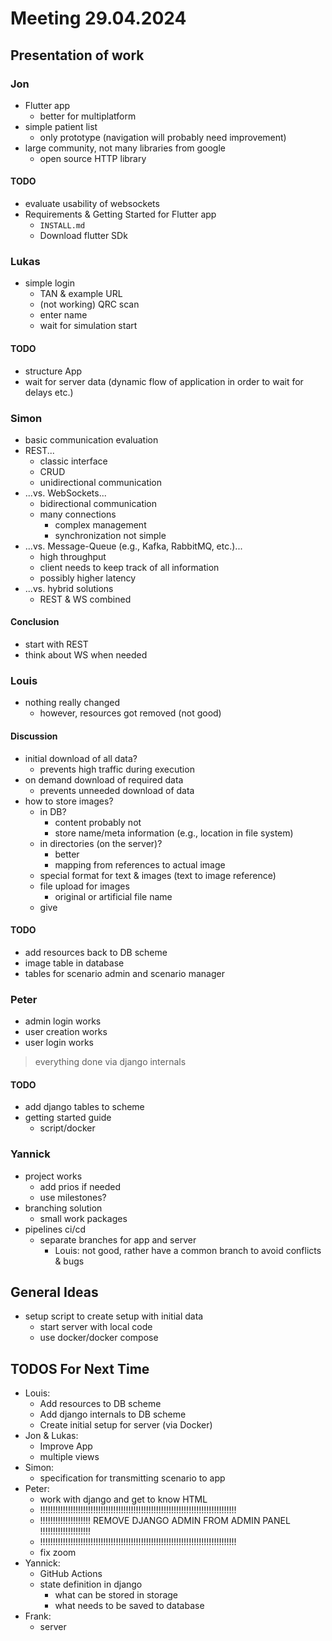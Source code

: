 # Meeting 29.04.2024

## Presentation of work

### Jon

- Flutter app
  - better for multiplatform
- simple patient list
  - only prototype (navigation will probably need improvement)
- large community, not many libraries from google
  - open source HTTP library

#### TODO

- evaluate usability of websockets
- Requirements & Getting Started for Flutter app
  - `INSTALL.md`
  - Download flutter SDk

### Lukas

- simple login
  - TAN & example URL
  - (not working) QRC scan
  - enter name
  - wait for simulation start

#### TODO

- structure App
- wait for server data (dynamic flow of application in order to wait for delays etc.)

### Simon

- basic communication evaluation
- REST...
  - classic interface
  - CRUD
  - unidirectional communication
- ...vs. WebSockets...
  - bidirectional communication
  - many connections
    - complex management
    - synchronization not simple
- ...vs. Message-Queue (e.g., Kafka, RabbitMQ, etc.)...
  - high throughput
  - client needs to keep track of all information
  - possibly higher latency
- ...vs. hybrid solutions
  - REST & WS combined

#### Conclusion

- start with REST
- think about WS when needed

### Louis

- nothing really changed
  - however, resources got removed (not good)

#### Discussion

- initial download of all data?
  - prevents high traffic during execution
- on demand download of required data
  - prevents unneeded download of data
- how to store images?
  - in DB?
    - content probably not
    - store name/meta information (e.g., location in file system)
  - in directories (on the server)?
    - better
    - mapping from references to actual image
  - special format for text & images (text to image reference)
  - file upload for images
    - original or artificial file name
  - give

#### TODO

- add resources back to DB scheme
- image table in database
- tables for scenario admin and scenario manager

### Peter

- admin login works
- user creation works
- user login works

> everything done via django internals

#### TODO

- add django tables to scheme
- getting started guide
  - script/docker

### Yannick

- project works
  - add prios if needed
  - use milestones?
- branching solution
  - small work packages
- pipelines ci/cd
  - separate branches for app and server
    - Louis: not good, rather have a common branch to avoid conflicts & bugs

## General Ideas

- setup script to create setup with initial data
  - start server with local code
  - use docker/docker compose

## TODOS For Next Time

- Louis:
  - Add resources to DB scheme
  - Add django internals to DB scheme
  - Create initial setup for server (via Docker)
- Jon & Lukas:
  - Improve App
  - multiple views
- Simon:
  - specification for transmitting scenario to app
- Peter:
  - work with django and get to know HTML
  - !!!!!!!!!!!!!!!!!!!!!!!!!!!!!!!!!!!!!!!!!!!!!!!!!!!!!!!!!!!!!!!!!!!!!!!!!!!!!!
  - !!!!!!!!!!!!!!!!!!!! REMOVE DJANGO ADMIN FROM ADMIN PANEL !!!!!!!!!!!!!!!!!!!!
  - !!!!!!!!!!!!!!!!!!!!!!!!!!!!!!!!!!!!!!!!!!!!!!!!!!!!!!!!!!!!!!!!!!!!!!!!!!!!!!
  - fix zoom
- Yannick:
  - GitHub Actions
  - state definition in django
    - what can be stored in storage
    - what needs to be saved to database
- Frank:
  - server
